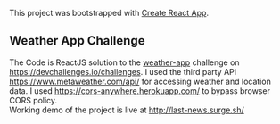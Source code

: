 This project was bootstrapped with [Create React App](https://github.com/facebook/create-react-app).

## Weather App Challenge 

The Code is ReactJS solution to the [weather-app](https://devchallenges.io/challenges/mM1UIenRhK808W8qmLWv) challenge on https://devchallenges.io/challenges. I used the third party API https://www.metaweather.com/api/ for accessing weather and location data. I used https://cors-anywhere.herokuapp.com/ to bypass browser CORS policy. <br>
Working demo of the project is live at http://last-news.surge.sh/
